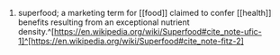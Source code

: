 1. superfood; a marketing term for [[food]] claimed to confer [[health]] benefits resulting from an exceptional nutrient density.^[https://en.wikipedia.org/wiki/Superfood#cite_note-ufic-1]^[https://en.wikipedia.org/wiki/Superfood#cite_note-fitz-2]
